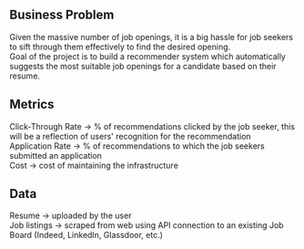 ## Business Problem
Given the massive number of job openings, it is a big hassle for job seekers to sift through them effectively to find the desired opening. </br>
Goal of the project is to build a recommender system which automatically suggests the most suitable job openings for a candidate based on their resume.

## Metrics
Click-Through Rate -> % of recommendations clicked by the job seeker, this will be a reflection of users' recognition for the recommendation </br>
Application Rate -> % of recommendations to which the job seekers submitted an application </br>
Cost -> cost of maintaining the infrastructure </br>

## Data
Resume -> uploaded by the user </br>
Job listings -> scraped from web using API connection to an existing Job Board (Indeed, LinkedIn, Glassdoor, etc.) </br>

